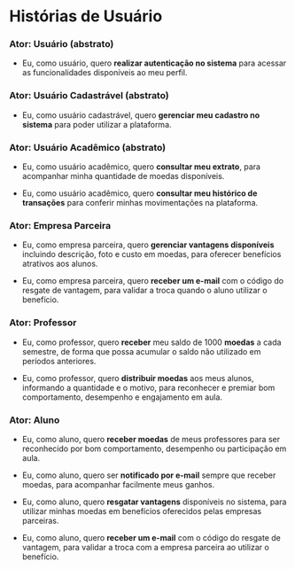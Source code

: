 # Histórias de Usuário

### Ator: Usuário (abstrato)  
- Eu, como usuário, quero **realizar autenticação no sistema** para acessar as funcionalidades disponíveis ao meu perfil.

### Ator: Usuário Cadastrável (abstrato)  
- Eu, como usuário cadastrável, quero **gerenciar meu cadastro no sistema** para poder utilizar a plataforma.

### Ator: Usuário Acadêmico (abstrato)
- Eu, como usuário acadêmico, quero **consultar meu extrato**, para acompanhar minha quantidade de moedas disponíveis. 

- Eu, como usuário acadêmico, quero **consultar meu histórico de transações** para conferir minhas movimentações na plataforma.

### Ator: Empresa Parceira
- Eu, como empresa parceira, quero **gerenciar vantagens disponíveis** incluindo descrição, foto e custo em moedas, para oferecer benefícios atrativos aos alunos.

- Eu, como empresa parceira, quero **receber um e-mail** com o código do resgate de vantagem, para validar a troca quando o aluno utilizar o benefício.

### Ator: Professor
- Eu, como professor, quero **receber** meu saldo de 1000 **moedas** a cada semestre, de forma que possa acumular o saldo não utilizado em períodos anteriores.

- Eu, como professor, quero **distribuir moedas** aos meus alunos, informando a quantidade e o motivo, para reconhecer e premiar bom comportamento, desempenho e engajamento em aula.

### Ator: Aluno
- Eu, como aluno, quero **receber moedas** de meus professores para ser reconhecido por bom comportamento, desempenho ou participação em aula.

- Eu, como aluno, quero ser **notificado por e-mail** sempre que receber moedas, para acompanhar facilmente meus ganhos.

- Eu, como aluno, quero **resgatar vantagens** disponíveis no sistema, para utilizar minhas moedas em benefícios oferecidos pelas empresas parceiras.

- Eu, como aluno, quero **receber um e-mail** com o código do resgate de vantagem, para validar a troca com a empresa parceira ao utilizar o benefício.
